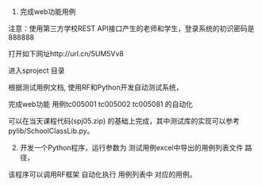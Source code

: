 1.	完成web功能用例

注意：使用第三方学校REST API接口产生的老师和学生，登录系统的初识密码是888888


打开如下网址http://url.cn/5UM5Vv8

进入sproject 目录

根据测试用例文档, 使用RF和Python开发自动测试系统，

完成web功能 用例tc005001 tc005002 tc005081 的自动化 

可以在当天课程代码(spj05.zip) 的基础上完成，其中测试库的实现可以参考pylib/SchoolClassLib.py。


2.	开发一个Python程序，运行参数为 测试用例excel中导出的用例列表文件 路径，

该程序可以调用RF框架 自动化执行 用例列表中 对应的用例。

